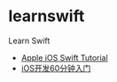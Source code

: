 # learnswift
Learn Swift

- [Apple iOS Swift Tutorial](https://calvin92.gitbooks.io/apple-ios-swift-start/content/Learn-the-Essentials-of-Swift.html)
- [iOS开发60分钟入门](https://github.com/DonghaoQiao/Swift/blob/master/iOS%E5%BC%80%E5%8F%9160%E5%88%86%E9%92%9F%E5%85%A5%E9%97%A8.md)
